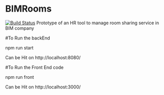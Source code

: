 # BIMRooms
[![Build Status](https://travis-ci.org/YuriBarssi/BIMRooms.svg?branch=master)](https://travis-ci.org/YuriBarssi/BIMRooms)
Prototype of an HR tool to manage room sharing service in BIM company

#To Run the backEnd

npm run start

Can be Hit on http://localhost:8080/

#To Run the Front End code

npm run front

Can be Hit on http://localhost:3000/
